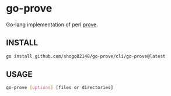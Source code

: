 go-prove
=====

Go-lang implementation of perl [prove](http://perldoc.perl.org/prove.html)

## INSTALL

``` bash
go install github.com/shogo82148/go-prove/cli/go-prove@latest
```

## USAGE

``` bash
go-prove [options] [files or directories]
```
